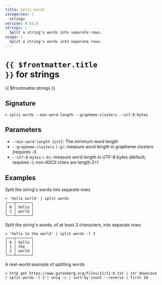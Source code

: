 ```yaml
---
title: split words
categories: |
  strings
version: 0.83.0
strings: |
  Split a string's words into separate rows.
usage: |
  Split a string's words into separate rows.
---
```


# <code>{{ $frontmatter.title }}</code> for strings

<div class='command-title'>{{ $frontmatter.strings }}</div>

## Signature

```> split words --min-word-length --grapheme-clusters --utf-8-bytes```

## Parameters

 -  `--min-word-length {int}`: The minimum word length
 -  `--grapheme-clusters` `(-g)`: measure word length in grapheme clusters (requires -l)
 -  `--utf-8-bytes` `(-b)`: measure word length in UTF-8 bytes (default; requires -l; non-ASCII chars are length 2+)

## Examples

Split the string's words into separate rows
```shell
> 'hello world' | split words
╭───┬───────╮
│ 0 │ hello │
│ 1 │ world │
╰───┴───────╯

```

Split the string's words, of at least 3 characters, into separate rows
```shell
> 'hello to the world' | split words -l 3
╭───┬───────╮
│ 0 │ hello │
│ 1 │ the   │
│ 2 │ world │
╰───┴───────╯

```

A real-world example of splitting words
```shell
> http get https://www.gutenberg.org/files/11/11-0.txt | str downcase | split words -l 2 | uniq -c | sort-by count --reverse | first 10

```
